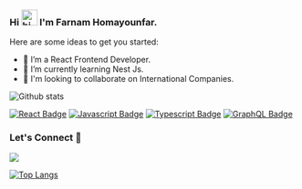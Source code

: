 ### Hi  <img src="https://user-images.githubusercontent.com/1303154/88677602-1635ba80-d120-11ea-84d8-d263ba5fc3c0.gif" width="28px" alt="hi"> I'm Farnam Homayounfar.


Here are some ideas to get you started:

- 🔭 I’m a React Frontend Developer.
- 🌱 I’m currently learning Nest Js.
- 👯 I'm looking to collaborate on International Companies.



 
 
![Github stats](https://github-readme-stats.vercel.app/api?username=homfarnam)

[![React Badge](https://img.shields.io/badge/-React-61DBFB?style=for-the-badge&labelColor=black&logo=react&logoColor=61DBFB)](#) [![Javascript Badge](https://img.shields.io/badge/-Javascript-F0DB4F?style=for-the-badge&labelColor=black&logo=javascript&logoColor=F0DB4F)](#) [![Typescript Badge](https://img.shields.io/badge/-Typescript-007acc?style=for-the-badge&labelColor=black&logo=typescript&logoColor=007acc)](#)
[![GraphQL Badge](https://img.shields.io/badge/-GraphQl-e535ab?style=for-the-badge&labelColor=black&logo=node.js&logoColor=e535ab)](#)


### Let's Connect 🔗

[![](https://img.shields.io/badge/linkedin-%230077B5.svg?&style=for-the-badge&logo=linkedin&logoColor=white0e76a8)](https://www.linkedin.com/in/farnam-homayounfar/)

[![Top Langs](https://github-readme-stats.vercel.app/api/top-langs/?username=homfarnam)](https://github.com/homfarnam)
